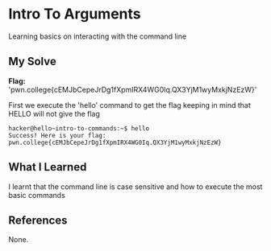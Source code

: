 # Intro To Arguments
Learning basics on interacting with the command line

## My Solve
**Flag:** 'pwn.college{cEMJbCepeJrDg1fXpmIRX4WG0Iq.QX3YjM1wyMxkjNzEzW}'

First we execute the 'hello' command to get the flag keeping in mind that HELLO will not give the flag

```
hacker@hello~intro-to-commands:~$ hello
Success! Here is your flag:
pwn.college{cEMJbCepeJrDg1fXpmIRX4WG0Iq.QX3YjM1wyMxkjNzEzW}
```

## What I Learned
I learnt that the command line is case sensitive and how to execute the most basic commands

## References
None.
